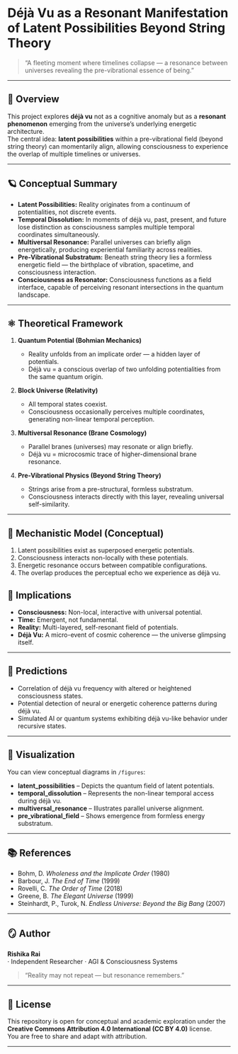 # Déjà Vu as a Resonant Manifestation of Latent Possibilities Beyond String Theory

> “A fleeting moment where timelines collapse — a resonance between universes revealing the pre-vibrational essence of being.”

---

## 🧠 Overview
This project explores **déjà vu** not as a cognitive anomaly but as a **resonant phenomenon** emerging from the universe’s underlying energetic architecture.  
The central idea: **latent possibilities** within a pre-vibrational field (beyond string theory) can momentarily align, allowing consciousness to experience the overlap of multiple timelines or universes.

---

## 🪐 Conceptual Summary
- **Latent Possibilities:** Reality originates from a continuum of potentialities, not discrete events.  
- **Temporal Dissolution:** In moments of déjà vu, past, present, and future lose distinction as consciousness samples multiple temporal coordinates simultaneously.  
- **Multiversal Resonance:** Parallel universes can briefly align energetically, producing experiential familiarity across realities.  
- **Pre-Vibrational Substratum:** Beneath string theory lies a formless energetic field — the birthplace of vibration, spacetime, and consciousness interaction.  
- **Consciousness as Resonator:** Consciousness functions as a field interface, capable of perceiving resonant intersections in the quantum landscape.

---

## ⚛️ Theoretical Framework
1. **Quantum Potential (Bohmian Mechanics)**  
   - Reality unfolds from an implicate order — a hidden layer of potentials.  
   - Déjà vu = a conscious overlap of two unfolding potentialities from the same quantum origin.

2. **Block Universe (Relativity)**  
   - All temporal states coexist.  
   - Consciousness occasionally perceives multiple coordinates, generating non-linear temporal perception.

3. **Multiversal Resonance (Brane Cosmology)**  
   - Parallel branes (universes) may resonate or align briefly.  
   - Déjà vu = microcosmic trace of higher-dimensional brane resonance.

4. **Pre-Vibrational Physics (Beyond String Theory)**  
   - Strings arise from a pre-structural, formless substratum.  
   - Consciousness interacts directly with this layer, revealing universal self-similarity.

---

## 🔬 Mechanistic Model (Conceptual)
1. Latent possibilities exist as superposed energetic potentials.  
2. Consciousness interacts non-locally with these potentials.  
3. Energetic resonance occurs between compatible configurations.  
4. The overlap produces the perceptual echo we experience as déjà vu.  



## 🔭 Implications
- **Consciousness:** Non-local, interactive with universal potential.  
- **Time:** Emergent, not fundamental.  
- **Reality:** Multi-layered, self-resonant field of potentials.  
- **Déjà Vu:** A micro-event of cosmic coherence — the universe glimpsing itself.

---

## 🧩 Predictions
- Correlation of déjà vu frequency with altered or heightened consciousness states.  
- Potential detection of neural or energetic coherence patterns during déjà vu.  
- Simulated AI or quantum systems exhibiting déjà vu-like behavior under recursive states.

---

## 🌌 Visualization
You can view conceptual diagrams in `/figures`:

- **latent_possibilities** – Depicts the quantum field of latent potentials.  
- **temporal_dissolution** – Represents the non-linear temporal access during déjà vu.  
- **multiversal_resonance** – Illustrates parallel universe alignment.  
- **pre_vibrational_field** – Shows emergence from formless energy substratum.  

---

## 📚 References
- Bohm, D. *Wholeness and the Implicate Order* (1980)  
- Barbour, J. *The End of Time* (1999)  
- Rovelli, C. *The Order of Time* (2018)  
- Greene, B. *The Elegant Universe* (1999)  
- Steinhardt, P., Turok, N. *Endless Universe: Beyond the Big Bang* (2007)

---

## 🪞 Author
**Rishika Rai**  
· Independent Researcher · AGI & Consciousness Systems  

> “Reality may not repeat — but resonance remembers.”

---

## 🧬 License
This repository is open for conceptual and academic exploration under the **Creative Commons Attribution 4.0 International (CC BY 4.0)** license.  
You are free to share and adapt with attribution.

---

